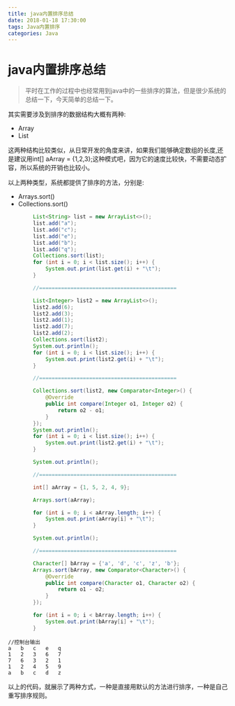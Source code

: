 ```yaml
---
title: java内置排序总结
date: 2018-01-18 17:30:00
tags: Java内置排序
categories: Java
---
```


# java内置排序总结

> 平时在工作的过程中也经常用到java中的一些排序的算法，但是很少系统的总结一下，今天简单的总结一下。


其实需要涉及到排序的数据结构大概有两种:

- Array
- List


这两种结构比较类似，从日常开发的角度来讲，如果我们能够确定数组的长度,还是建议用int[] aArray = {1,2,3};这种模式吧，因为它的速度比较快，不需要动态扩容，所以系统的开销也比较小。

以上两种类型，系统都提供了排序的方法，分别是:

- Arrays.sort()
- Collections.sort()

```java
        List<String> list = new ArrayList<>();
        list.add("a");
        list.add("c");
        list.add("e");
        list.add("b");
        list.add("q");
        Collections.sort(list);
        for (int i = 0; i < list.size(); i++) {
            System.out.print(list.get(i) + "\t");
        }

        //============================================

        List<Integer> list2 = new ArrayList<>();
        list2.add(6);
        list2.add(3);
        list2.add(1);
        list2.add(7);
        list2.add(2);
        Collections.sort(list2);
        System.out.println();
        for (int i = 0; i < list.size(); i++) {
            System.out.print(list2.get(i) + "\t");
        }

        //============================================

        Collections.sort(list2, new Comparator<Integer>() {
            @Override
            public int compare(Integer o1, Integer o2) {
                return o2 - o1;
            }
        });
        System.out.println();
        for (int i = 0; i < list.size(); i++) {
            System.out.print(list2.get(i) + "\t");
        }

        System.out.println();

        //============================================

        int[] aArray = {1, 5, 2, 4, 9};

        Arrays.sort(aArray);

        for (int i = 0; i < aArray.length; i++) {
            System.out.print(aArray[i] + "\t");
        }

        System.out.println();

        //============================================

        Character[] bArray = {'a', 'd', 'c', 'z', 'b'};
        Arrays.sort(bArray, new Comparator<Character>() {
            @Override
            public int compare(Character o1, Character o2) {
                return o1 - o2;
            }
        });

        for (int i = 0; i < bArray.length; i++) {
            System.out.print(bArray[i] + "\t");
        }
```


```
//控制台输出
a	b	c	e	q
1	2	3	6	7
7	6	3	2	1
1	2	4	5	9
a	b	c	d	z
```

以上的代码，就展示了两种方式，一种是直接用默认的方法进行排序，一种是自己重写排序规则。
